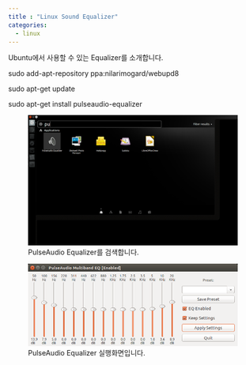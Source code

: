 ```yaml
---
title : "Linux Sound Equalizer"
categories:
  - linux
---
```

Ubuntu에서 사용할 수 있는 Equalizer를 소개합니다.



sudo add-apt-repository ppa:nilarimogard/webupd8

sudo apt-get update

sudo apt-get install pulseaudio-equalizer

<figure>
  <img src="/assets/images/2018-10-06-Linux_Equalizer/search.png">
  <figcaption>PulseAudio Equalizer를 검색합니다.</figcaption>
</figure>

<figure>
  <img src="/assets/images/2018-10-06-Linux_Equalizer/pulseaudio.png">
  <figcaption>PulseAudio Equalizer 실행화면입니다.</figcaption>
</figure>

